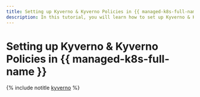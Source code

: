 ```yaml
---
title: Setting up Kyverno & Kyverno Policies in {{ managed-k8s-full-name }}
description: In this tutorial, you will learn how to set up Kyverno & Kyverno Policies in {{ managed-k8s-name }}.
---
```


# Setting up Kyverno & Kyverno Policies in {{ managed-k8s-full-name }}

{% include notitle [kyverno](../../_tutorials/k8s/kyverno.md) %}